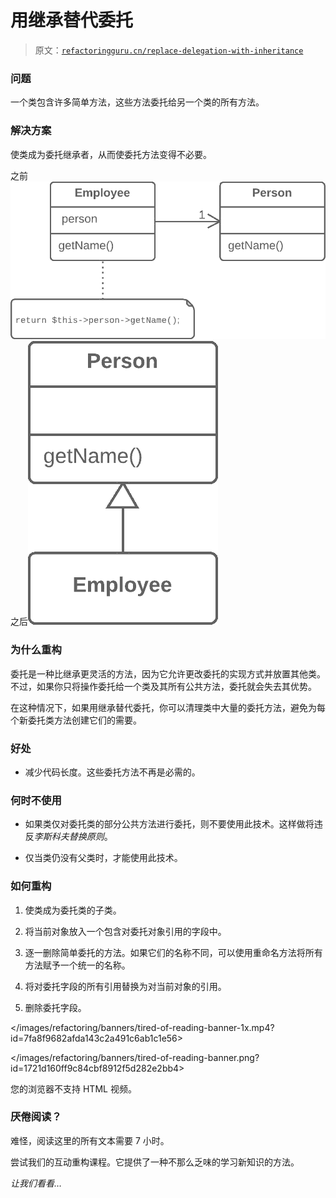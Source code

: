 # 用继承替代委托

> 原文：[`refactoringguru.cn/replace-delegation-with-inheritance`](https://refactoringguru.cn/replace-delegation-with-inheritance)

### 问题

一个类包含许多简单方法，这些方法委托给另一个类的所有方法。

### 解决方案

使类成为委托继承者，从而使委托方法变得不必要。

之前![用继承替代委托 - 之前](img/c94d57d4804776252ae243dc24eba82f.png)之后![用继承替代委托 - 之后](img/f6fff96ce905e33ab4e474a8d7bdc4a5.png)

### 为什么重构

委托是一种比继承更灵活的方法，因为它允许更改委托的实现方式并放置其他类。不过，如果你只将操作委托给一个类及其所有公共方法，委托就会失去其优势。

在这种情况下，如果用继承替代委托，你可以清理类中大量的委托方法，避免为每个新委托类方法创建它们的需要。

### 好处

+   减少代码长度。这些委托方法不再是必需的。

### 何时不使用

+   如果类仅对委托类的部分公共方法进行委托，则不要使用此技术。这样做将违反*李斯科夫替换原则*。

+   仅当类仍没有父类时，才能使用此技术。

### 如何重构

1.  使类成为委托类的子类。

1.  将当前对象放入一个包含对委托对象引用的字段中。

1.  逐一删除简单委托的方法。如果它们的名称不同，可以使用重命名方法将所有方法赋予一个统一的名称。

1.  将对委托字段的所有引用替换为对当前对象的引用。

1.  删除委托字段。

</images/refactoring/banners/tired-of-reading-banner-1x.mp4?id=7fa8f9682afda143c2a491c6ab1c1e56>

</images/refactoring/banners/tired-of-reading-banner.png?id=1721d160ff9c84cbf8912f5d282e2bb4>

您的浏览器不支持 HTML 视频。

### 厌倦阅读？

难怪，阅读这里的所有文本需要 7 小时。

尝试我们的互动重构课程。它提供了一种不那么乏味的学习新知识的方法。

*让我们看看…*
